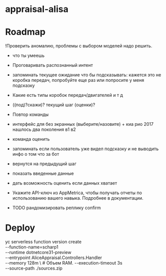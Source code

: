 ﻿# appraisal-alisa




# Roadmap
!Проверить аномалию, проблемы с выбором моделей надо решить.

- что ты умеешь
- Проговаривать распознанный интент
- запоминать текущее ожидание что бы подсказывать: кажется это не коробка передач, попробуйте еще раз или попросите у меня подсказку
- Какие есть типы коробок передач/двигателей и т д
- ((под)?скажи)? текущий шаг (оценки)? 
- Повтор команды
- интерфейс для без экранных (выберите/назовите) + киа рио 2017 нашлось два поколения в1 в2
- команда оценить
- запоминать если пользователь уже видел подсказку и не выводить инфо о том что за бот
- вернутся на предыдущий шаг
- показать введенные данные
- дать возможность оценить если данных хватает

- Укажите API-ключ из AppMetrica, чтобы получать отчеты по использованию вашего навыка. Подробнее в документации.
- TODO рандомизировать реплику confirm

# Deploy

yc serverless function version create \
--function-name=scharp1 \
--runtime dotnetcore31-preview \
--entrypoint AliceAppraisal.Controllers.Handler \
--memory 128m \ # Объем RAM.
--execution-timeout 3s \
--source-path ./sources.zip


